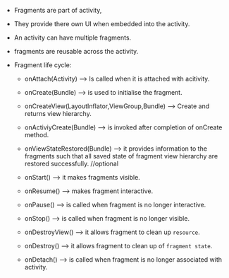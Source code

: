 - Fragments are part of activity,  

- They provide there own UI when embedded into the activity.  

- An activity can have multiple fragments.  

- fragments are reusable across the activity.  

- Fragment life cycle:  

	- onAttach(Activity) --> Is called when it is attached with acitivity.  

	- onCreate(Bundle) --> is used to initialise the fragment.  

	- onCreateView(LayoutInflator,ViewGroup,Bundle) --> Create and returns view hierarchy.  

	- onActiviyCreate(Bundle) --> is invoked after completion of onCreate method.  

	- onViewStateRestored(Bundle) --> it provides information to the fragments such that all saved state of fragment view hierarchy are restored successfully.  //optional

	- onStart() --> it makes fragments visible.  

	- onResume() --> makes fragment interactive.  

	- onPause() --> is called when fragment is no longer interactive.  

	- onStop() --> is called when fragment is no longer visible.  

	- onDestroyView() --> it allows fragment to clean up `resource`.  

	- onDestroy() --> it allows fragment to clean up of `fragment state`.  

	- onDetach() --> is called when fragment is no longer associated with activity.  